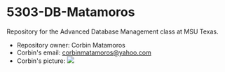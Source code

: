 # 5303-DB-Matamoros
Repository for the Advanced Database Management class at MSU Texas.

- Repository owner: Corbin Matamoros
- Corbin's email: corbinmatamoros@yahoo.com
- Corbin's picture: <img src='https://photos.app.goo.gl/LU1A7ribUQdWuhZ38'>
